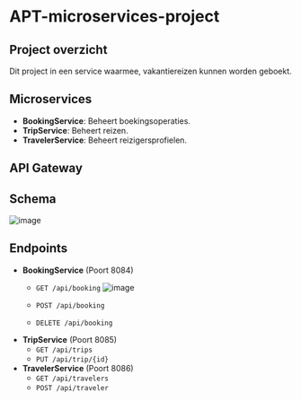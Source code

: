 # APT-microservices-project
## Project overzicht
Dit project in een service waarmee, vakantiereizen kunnen worden geboekt.

## Microservices
- **BookingService**: Beheert boekingsoperaties.
- **TripService**: Beheert reizen.
- **TravelerService**: Beheert reizigersprofielen.
## API Gateway
## Schema
![image](https://github.com/user-attachments/assets/d3fd00d4-2c4d-4223-9256-bad3dbfc43d8)
## Endpoints
- **BookingService** (Poort 8084)
  - `GET /api/booking`
    ![image](https://github.com/user-attachments/assets/55db752d-e636-4bbc-9adc-0ce2677abd54)

  - `POST /api/booking`
  - `DELETE /api/booking`
- **TripService** (Poort 8085)
  - `GET /api/trips`
  - `PUT /api/trip/{id}`
- **TravelerService** (Poort 8086)
  - `GET /api/travelers`
  - `POST /api/traveler`
